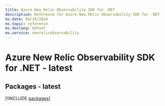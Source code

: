 ```yaml
---
title: Azure New Relic Observability SDK for .NET
description: Reference for Azure New Relic Observability SDK for .NET
ms.date: 04/10/2024
ms.topic: reference
ms.devlang: dotnet
ms.service: newrelicobservability
---
```

# Azure New Relic Observability SDK for .NET - latest
## Packages - latest
[!INCLUDE [packages](new-relic-observability-index.md)]